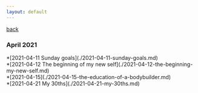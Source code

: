 ```yaml
---
layout: default
---
```


[back](https://dzhulianan.github.io/notes/)

<h3>April 2021</h3>
*[2021-04-11 Sunday goals](./2021-04-11-sunday-goals.md)<br>
*[2021-04-12 The beginning of my new self](./2021-04-12-the-beginning-my-new-self.md)<br>
*[2021-04-15](./2021-04-15-the-education-of-a-bodybuilder.md)<br>
*[2021-04-21 My 30ths](./2021-04-21-my-30ths.md)<br>